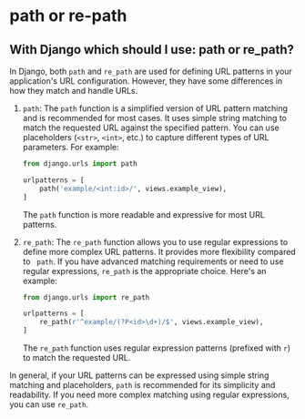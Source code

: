 # path or re-path

## With Django which should I use: path or re_path?

In Django, both `path` and `re_path` are used for defining URL patterns in 
your application's URL configuration. However, they have some differences in 
how they match and handle URLs. 

1. `path`: The `path` function is a simplified version of URL pattern 
matching and is recommended for most cases. It uses simple string matching to 
match the requested URL against the specified pattern. You can use 
placeholders (`<str>`, `<int>`, etc.) to capture different types of URL 
parameters. For example:

   ```python
   from django.urls import path
   
   urlpatterns = [
       path('example/<int:id>/', views.example_view),
   ]
   ```

   The `path` function is more readable and expressive for most URL patterns.

2. `re_path`: The `re_path` function allows you to use regular expressions to 
define more complex URL patterns. It provides more flexibility compared to `
path`. If you have advanced matching requirements or need to use regular 
expressions, `re_path` is the appropriate choice. Here's an example:

   ```python
   from django.urls import re_path
   
   urlpatterns = [
       re_path(r'^example/(?P<id>\d+)/$', views.example_view),
   ]
   ```

   The `re_path` function uses regular expression patterns (prefixed with `r`) 
   to match the requested URL.


In general, if your URL patterns can be expressed using simple string 
matching and placeholders, `path` is recommended for its simplicity and 
readability. If you need more complex matching using regular expressions, you 
can use `re_path`. 


